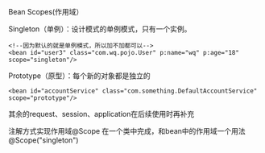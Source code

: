 Bean Scopes(作用域）

Singleton（单例）：设计模式的单例模式，只有一个实例。
````
<!--因为默认的就是单例模式，所以加不加都可以-->
<bean id="user3" class="com.wq.pojo.User" p:name="wq" p:age="18" scope="singleton"/>
````

Prototype（原型）：每个新的对象都是独立的
````
<bean id="accountService" class="com.something.DefaultAccountService" scope="prototype"/>
````

其余的request、session、application在后续使用时再补充

注解方式实现作用域@Scope
在一个类中完成，和bean中的作用域一个用法
@Scope("singleton")
